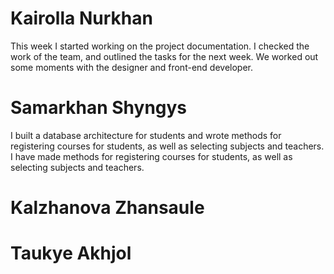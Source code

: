 # Kairolla Nurkhan
This week I started working on the project documentation. I checked the work of the team, and outlined the tasks for the next week. We worked out some moments with the designer and front-end developer.
# Samarkhan Shyngys
I built a database architecture for students and wrote methods for registering courses for students, as well as selecting subjects and teachers. I have made methods for registering courses for students, as well as selecting subjects and teachers.
# Kalzhanova Zhansaule


# Taukye Akhjol
